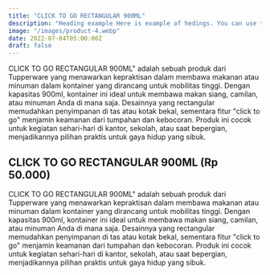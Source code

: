 ```yaml
---
title: "CLICK TO GO RECTANGULAR 900ML"
description: "Heading example Here is example of hedings. You can use this heading by following markdownify rules."
image: "/images/product-4.webp"
date: 2022-07-04T05:00:00Z
draft: false
---
```


CLICK TO GO RECTANGULAR 900ML" adalah sebuah produk dari Tupperware yang menawarkan kepraktisan dalam membawa makanan atau minuman dalam kontainer yang dirancang untuk mobilitas tinggi. Dengan kapasitas 900ml, kontainer ini ideal untuk membawa makan siang, camilan, atau minuman Anda di mana saja. Desainnya yang rectangular memudahkan penyimpanan di tas atau kotak bekal, sementara fitur "click to go" menjamin keamanan dari tumpahan dan kebocoran. Produk ini cocok untuk kegiatan sehari-hari di kantor, sekolah, atau saat bepergian, menjadikannya pilihan praktis untuk gaya hidup yang sibuk.

## CLICK TO GO RECTANGULAR 900ML (Rp 50.000)

CLICK TO GO RECTANGULAR 900ML" adalah sebuah produk dari Tupperware yang menawarkan kepraktisan dalam membawa makanan atau minuman dalam kontainer yang dirancang untuk mobilitas tinggi. Dengan kapasitas 900ml, kontainer ini ideal untuk membawa makan siang, camilan, atau minuman Anda di mana saja. Desainnya yang rectangular memudahkan penyimpanan di tas atau kotak bekal, sementara fitur "click to go" menjamin keamanan dari tumpahan dan kebocoran. Produk ini cocok untuk kegiatan sehari-hari di kantor, sekolah, atau saat bepergian, menjadikannya pilihan praktis untuk gaya hidup yang sibuk.
